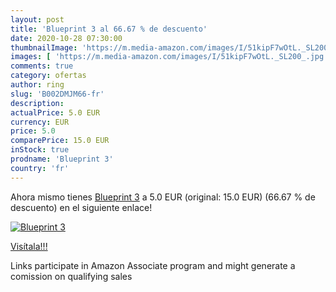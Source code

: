 ```yaml
---
layout: post
title: 'Blueprint 3 al 66.67 % de descuento'
date: 2020-10-28 07:30:00
thumbnailImage: 'https://m.media-amazon.com/images/I/51kipF7wOtL._SL200_.jpg'
images: [ 'https://m.media-amazon.com/images/I/51kipF7wOtL._SL200_.jpg' ]
comments: true
category: ofertas
author: ring
slug: 'B002DMJM66-fr'
description:
actualPrice: 5.0 EUR
currency: EUR
price: 5.0
comparePrice: 15.0 EUR
inStock: true
prodname: 'Blueprint 3'
country: 'fr'
---
```


Ahora mismo tienes [Blueprint 3](https://www.amazon.fr/dp/B002DMJM66/?tag=tolees0d-21) a 5.0 EUR (original: 15.0 EUR) (66.67 %  de descuento) en el siguiente enlace!

[![Blueprint 3](https://m.media-amazon.com/images/I/51kipF7wOtL._SL200_.jpg)](https://www.amazon.fr/dp/B002DMJM66/?tag=tolees0d-21)

[Visítala!!!](https://www.amazon.fr/dp/B002DMJM66/?tag=tolees0d-21)

Links participate in Amazon Associate program and might generate a comission on qualifying sales
